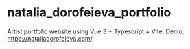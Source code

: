 # natalia_dorofeieva_portfolio

Artist portfolio website using Vue 3 + Typescript + Vite.
Demo: https://nataliadorofeieva.com/
